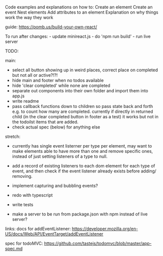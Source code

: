 Code examples and explanations on how to:
    Create an element
    Create an event
    Nest elements
    Add attributes to an element
Explanation on why things work the way they work

guide: https://pomb.us/build-your-own-react/

To run after changes:
    - update minireact.js
    - do 'npm run build'
    - run live server
    
TODO:

main:

- select all button showing up in weird places, correct place on completed but not all or active?!?!
- hide main and footer when no todos available
- hide 'clear completed' while none are completed
- separate out components into their own folder and import them into app.js
- write readme
- pass callback functions down to children so pass state back and forth e.g. to count how many are completed. currently if directly in returned child (in the clear completed button in footer as a test) it works but not in the todoilst items that are added.
- check actual spec (below) for anything else

stretch:
- currently has single event listerner per type per element, may want to make elements able to have more than one and remove specific ones, instead of just setting listeners of a type to null.
- add a record of existing listeners to each dom element for each type of event, and then check if the event listener already exists before adding/ removing.
- implement capturing and bubbling events?
- redo with typescript
- write tests

- make a server to be run from package.json with npm instead of live server?

links:
docs for addEventListener:
https://developer.mozilla.org/en-US/docs/Web/API/EventTarget/addEventListener

spec for todoMVC:
https://github.com/tastejs/todomvc/blob/master/app-spec.md